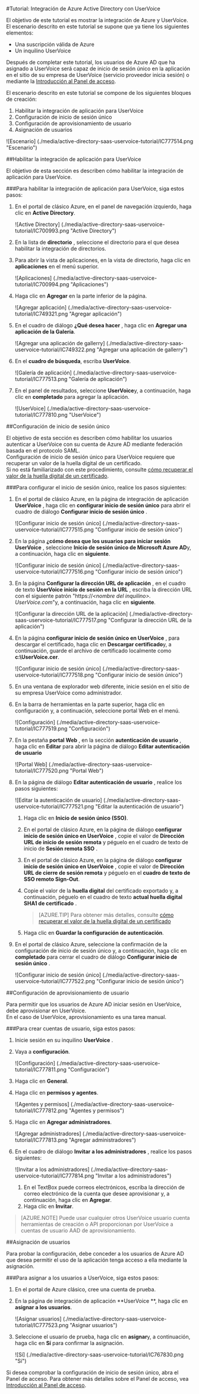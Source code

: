 <properties 
    pageTitle="Tutorial: Integración de Azure Active Directory con UserVoice | Microsoft Azure" 
    description="Obtenga información sobre cómo usar UserVoice con Azure Active Directory para habilitar el inicio de sesión único, automatizado de aprovisionamiento y más." 
    services="active-directory" 
    authors="jeevansd"  
    documentationCenter="na" 
    manager="femila"/>
<tags 
    ms.service="active-directory" 
    ms.devlang="na" 
    ms.topic="article" 
    ms.tgt_pltfrm="na" 
    ms.workload="identity" 
    ms.date="09/11/2016" 
    ms.author="jeedes" />

#<a name="tutorial-azure-active-directory-integration-with-uservoice"></a>Tutorial: Integración de Azure Active Directory con UserVoice
  
El objetivo de este tutorial es mostrar la integración de Azure y UserVoice.  
El escenario descrito en este tutorial se supone que ya tiene los siguientes elementos:

-   Una suscripción válida de Azure
-   Un inquilino UserVoice
  
Después de completar este tutorial, los usuarios de Azure AD que ha asignado a UserVoice será capaz de inicio de sesión único en la aplicación en el sitio de su empresa de UserVoice (servicio proveedor inicia sesión) o mediante la [Introducción al Panel de acceso](active-directory-saas-access-panel-introduction.md).
  
El escenario descrito en este tutorial se compone de los siguientes bloques de creación:

1.  Habilitar la integración de aplicación para UserVoice
2.  Configuración de inicio de sesión único
3.  Configuración de aprovisionamiento de usuario
4.  Asignación de usuarios

![Escenario] (./media/active-directory-saas-uservoice-tutorial/IC777514.png "Escenario")

##<a name="enabling-the-application-integration-for-uservoice"></a>Habilitar la integración de aplicación para UserVoice
  
El objetivo de esta sección es describen cómo habilitar la integración de aplicación para UserVoice.

###<a name="to-enable-the-application-integration-for-uservoice-perform-the-following-steps"></a>Para habilitar la integración de aplicación para UserVoice, siga estos pasos:

1.  En el portal de clásico Azure, en el panel de navegación izquierdo, haga clic en **Active Directory**.

    ![Active Directory] (./media/active-directory-saas-uservoice-tutorial/IC700993.png "Active Directory")

2.  En la lista de **directorio** , seleccione el directorio para el que desea habilitar la integración de directorios.

3.  Para abrir la vista de aplicaciones, en la vista de directorio, haga clic en **aplicaciones** en el menú superior.

    ![Aplicaciones] (./media/active-directory-saas-uservoice-tutorial/IC700994.png "Aplicaciones")

4.  Haga clic en **Agregar** en la parte inferior de la página.

    ![Agregar aplicación] (./media/active-directory-saas-uservoice-tutorial/IC749321.png "Agregar aplicación")

5.  En el cuadro de diálogo **¿Qué desea hacer** , haga clic en **Agregar una aplicación de la Galería**.

    ![Agregar una aplicación de gallerry] (./media/active-directory-saas-uservoice-tutorial/IC749322.png "Agregar una aplicación de gallerry")

6.  En el **cuadro de búsqueda**, escriba **UserVoice**.

    ![Galería de aplicación] (./media/active-directory-saas-uservoice-tutorial/IC777513.png "Galería de aplicación")

7.  En el panel de resultados, seleccione **UserVoice**y, a continuación, haga clic en **completado** para agregar la aplicación.

    ![UserVoice] (./media/active-directory-saas-uservoice-tutorial/IC777810.png "UserVoice")

##<a name="configuring-single-sign-on"></a>Configuración de inicio de sesión único
  
El objetivo de esta sección es describen cómo habilitar los usuarios autenticar a UserVoice con su cuenta de Azure AD mediante federación basada en el protocolo SAML.  
Configuración de inicio de sesión único para UserVoice requiere que recuperar un valor de la huella digital de un certificado.  
Si no está familiarizado con este procedimiento, consulte [cómo recuperar el valor de la huella digital de un certificado](http://youtu.be/YKQF266SAxI).

###<a name="to-configure-single-sign-on-perform-the-following-steps"></a>Para configurar el inicio de sesión único, realice los pasos siguientes:

1.  En el portal de clásico Azure, en la página de integración de aplicación **UserVoice** , haga clic en **configurar inicio de sesión único** para abrir el cuadro de diálogo **Configurar inicio de sesión único** .

    ![Configurar inicio de sesión único] (./media/active-directory-saas-uservoice-tutorial/IC777515.png "Configurar inicio de sesión único")

2.  En la página **¿cómo desea que los usuarios para iniciar sesión UserVoice** , seleccione **Inicio de sesión único de Microsoft Azure AD**y, a continuación, haga clic en **siguiente**.

    ![Configurar inicio de sesión único] (./media/active-directory-saas-uservoice-tutorial/IC777516.png "Configurar inicio de sesión único")

3.  En la página **Configurar la dirección URL de aplicación** , en el cuadro de texto **UserVoice inicio de sesión en la URL** , escriba la dirección URL con el siguiente patrón "https://*\<nombre del inquilino\>. UserVoice.com*"y, a continuación, haga clic en **siguiente**.

    ![Configurar la dirección URL de la aplicación] (./media/active-directory-saas-uservoice-tutorial/IC777517.png "Configurar la dirección URL de la aplicación")

4.  En la página **configurar inicio de sesión único en UserVoice** , para descargar el certificado, haga clic en **Descargar certificado**y, a continuación, guarde el archivo de certificado localmente como **c:\\UserVoice.cer**.

    ![Configurar inicio de sesión único] (./media/active-directory-saas-uservoice-tutorial/IC777518.png "Configurar inicio de sesión único")

5.  En una ventana de explorador web diferente, inicie sesión en el sitio de su empresa UserVoice como administrador.

6.  En la barra de herramientas en la parte superior, haga clic en configuración y, a continuación, seleccione portal Web en el menú.

    ![Configuración] (./media/active-directory-saas-uservoice-tutorial/IC777519.png "Configuración")

7.  En la pestaña **portal Web** , en la sección **autenticación de usuario** , haga clic en **Editar** para abrir la página de diálogo **Editar autenticación de usuario**

    ![Portal Web] (./media/active-directory-saas-uservoice-tutorial/IC777520.png "Portal Web")

8.  En la página de diálogo **Editar autenticación de usuario** , realice los pasos siguientes:

    ![Editar la autenticación de usuario] (./media/active-directory-saas-uservoice-tutorial/IC777521.png "Editar la autenticación de usuario")

    1.  Haga clic en **Inicio de sesión único (SSO)**.
    2.  En el portal de clásico Azure, en la página de diálogo **configurar inicio de sesión único en UserVoice** , copie el valor de **Dirección URL de inicio de sesión remota** y péguelo en el cuadro de texto de inicio de **Sesión remota SSO** .
    3.  En el portal de clásico Azure, en la página de diálogo **configurar inicio de sesión único en UserVoice** , copie el valor de **Dirección URL de cierre de sesión remota** y péguelo en el **cuadro de texto de SSO remoto Sign-Out**.
    4.  Copie el valor de la **huella digital** del certificado exportado y, a continuación, péguelo en el cuadro de texto **actual huella digital SHA1 de certificado** .  

        >[AZURE.TIP] Para obtener más detalles, consulte [cómo recuperar el valor de la huella digital de un certificado](http://youtu.be/YKQF266SAxI)

    5.  Haga clic en **Guardar la configuración de autenticación**.

9.  En el portal de clásico Azure, seleccione la confirmación de la configuración de inicio de sesión único y, a continuación, haga clic en **completado** para cerrar el cuadro de diálogo **Configurar inicio de sesión único** .

    ![Configurar inicio de sesión único] (./media/active-directory-saas-uservoice-tutorial/IC777522.png "Configurar inicio de sesión único")

##<a name="configuring-user-provisioning"></a>Configuración de aprovisionamiento de usuario
  
Para permitir que los usuarios de Azure AD iniciar sesión en UserVoice, debe aprovisionar en UserVoice.  
En el caso de UserVoice, aprovisionamiento es una tarea manual.

###<a name="to-provision-a-user-accounts-perform-the-following-steps"></a>Para crear cuentas de usuario, siga estos pasos:

1.  Inicie sesión en su inquilino **UserVoice** .

2.  Vaya a **configuración**.

    ![Configuración] (./media/active-directory-saas-uservoice-tutorial/IC777811.png "Configuración")

3.  Haga clic en **General**.

4.  Haga clic en **permisos y agentes**.

    ![Agentes y permisos] (./media/active-directory-saas-uservoice-tutorial/IC777812.png "Agentes y permisos")

5.  Haga clic en **Agregar administradores**.

    ![Agregar administradores] (./media/active-directory-saas-uservoice-tutorial/IC777813.png "Agregar administradores")

6.  En el cuadro de diálogo **Invitar a los administradores** , realice los pasos siguientes:

    ![Invitar a los administradores] (./media/active-directory-saas-uservoice-tutorial/IC777814.png "Invitar a los administradores")

    1.  En el TextBox puede correos electrónicos, escriba la dirección de correo electrónico de la cuenta que desee aprovisionar y, a continuación, haga clic en **Agregar**.
    2.  Haga clic en **Invitar**.

>[AZURE.NOTE] Puede usar cualquier otros UserVoice usuario cuenta herramientas de creación o API proporcionan por UserVoice a cuentas de usuario AAD de aprovisionamiento.

##<a name="assigning-users"></a>Asignación de usuarios
  
Para probar la configuración, debe conceder a los usuarios de Azure AD que desea permitir el uso de la aplicación tenga acceso a ella mediante la asignación.

###<a name="to-assign-users-to-uservoice-perform-the-following-steps"></a>Para asignar a los usuarios a UserVoice, siga estos pasos:

1.  En el portal de Azure clásico, cree una cuenta de prueba.

2.  En la página de integración de aplicación **UserVoice **, haga clic en **asignar a los usuarios**.

    ![Asignar usuarios] (./media/active-directory-saas-uservoice-tutorial/IC777523.png "Asignar usuarios")

3.  Seleccione el usuario de prueba, haga clic en **asignar**y, a continuación, haga clic en **Sí** para confirmar la asignación.

    ![Sí] (./media/active-directory-saas-uservoice-tutorial/IC767830.png "Sí")
  
Si desea comprobar la configuración de inicio de sesión único, abra el Panel de acceso. Para obtener más detalles sobre el Panel de acceso, vea [Introducción al Panel de acceso](active-directory-saas-access-panel-introduction.md).